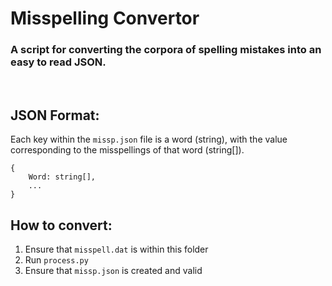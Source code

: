 # Misspelling Convertor
### A script for converting the corpora of spelling mistakes into an easy to read JSON.
<br />

## JSON Format:
Each key within the `missp.json` file is a word (string), with the value corresponding to the misspellings of that word (string[]).

```
{
    Word: string[],
    ...
}
```

## How to convert:
1. Ensure that `misspell.dat` is within this folder
2. Run `process.py`
3. Ensure that `missp.json` is created and valid
